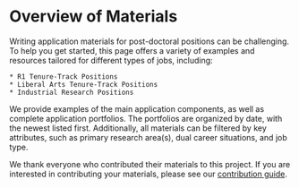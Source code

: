 # Overview of Materials

Writing application materials for post-doctoral positions can be challenging. 
To help you get started, this page offers a variety of examples and 
resources tailored for different types of jobs, including:

	* R1 Tenure-Track Positions
	* Liberal Arts Tenure-Track Positions
	* Industrial Research Positions

We provide examples of the main application components, as well as 
complete application portfolios. The portfolios are organized by date, 
with the newest listed first. Additionally, all materials can be 
filtered by key attributes, such as primary research area(s), 
dual career situations, and job type.

We thank everyone who contributed their materials to this project. If you 
are interested in contributing your materials, please see our 
[contribution guide](#how-to-contribute-materials).